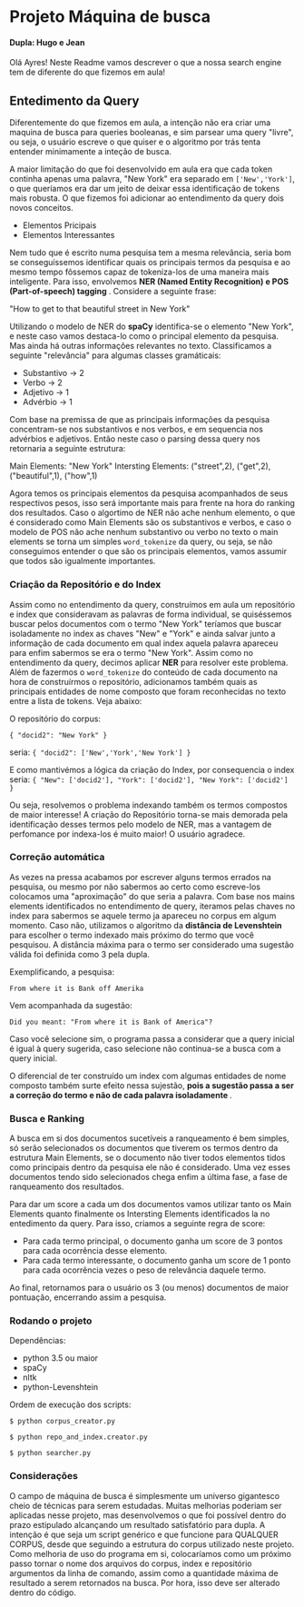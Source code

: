 # Projeto Máquina de busca

#### Dupla: Hugo e Jean

Olá Ayres! Neste Readme vamos descrever o que a nossa
search engine tem  de diferente do que fizemos em aula!

## Entedimento da Query

Diferentemente do que fizemos em aula, a intenção não era criar uma maquina de busca para queries booleanas, e sim parsear uma query "livre", ou seja, o usuário escreve o que quiser e o algoritmo por trás tenta entender minimamente a inteção de busca.

A maior limitação do que foi desenvolvido em aula era que cada token continha apenas uma palavra, "New York" era separado em `['New','York']`, o que queríamos era dar um jeito de deixar essa identificação de tokens mais robusta.
O que fizemos foi adicionar ao entendimento da query dois novos conceitos.

-   Elementos Pricipais
-   Elementos Interessantes

Nem tudo que é escrito numa pesquisa tem a mesma relevância, seria bom se conseguíssemos identificar quais os principais termos da pesquisa e ao mesmo tempo fôssemos capaz de tokeniza-los de uma maneira mais inteligente. Para isso, envolvemos <strong>NER (Named Entity Recognition) e POS (Part-of-speech) tagging </strong>. Considere a seguinte 
frase:

"How to get to that beautiful street in New York"

Utilizando o modelo de NER do <strong>spaCy</strong> identifica-se o elemento "New York", e neste caso vamos destaca-lo como o principal elemento da pesquisa. Mas ainda há outras informações relevantes no texto. Classificamos a seguinte "relevância" para algumas classes gramáticais:

- Substantivo -> 2
- Verbo -> 2
- Adjetivo -> 1
- Advérbio -> 1

Com base na premissa de que as principais informações da pesquisa concentram-se nos substantivos e nos verbos, e em sequencia nos advérbios e adjetivos. Então neste caso o parsing dessa query nos retornaria a seguinte estrutura:

Main Elements: "New York"
Intersting Elements: ("street",2), ("get",2), ("beautiful",1), ("how",1)

Agora temos os principais elementos da pesquisa acompanhados de seus respectivos pesos, isso será importante mais para frente na hora do ranking dos resultados. Caso o algortimo de NER não ache nenhum elemento, o que é considerado como Main Elements são os substantivos e verbos, e caso o modelo de POS não ache nenhum substantivo ou verbo no texto o main elements se torna um simples `word_tokenize` da query, ou seja, se não conseguimos entender o que são os principais elementos, vamos assumir que todos são igualmente importantes.

### Criação da Repositório e do Index

Assim como no entendimento da query, construímos em aula um repositório e index que consideravam as palavras de forma individual, se quiséssemos buscar pelos documentos com o termo "New York" teríamos que buscar isoladamente no index as chaves "New" e "York" e ainda salvar junto a informação de cada documento em qual index aquela palavra apareceu para enfim sabermos se era o termo "New York". Assim como no entendimento da query, decimos aplicar <strong>NER</strong>
para resolver este problema. Além de fazermos o `word_tokenize` do conteúdo de cada documento na hora de construírmos o repositório, adicionamos também quais as principais entidades de nome composto que foram reconhecidas no texto entre a lista de tokens. Veja abaixo:

O repositório do corpus:

   ` {
        "docid2": "New York"
    }
    `

seria:
    ` {
        "docid2": ['New','York','New York']
    }
    `

E como mantivémos a lógica da criação do Index, por consequencia o index seria:
`{
    "New": ['docid2'],
    "York": ['docid2'],
    "New York": ['docid2']
}
`

Ou seja, resolvemos o problema indexando também os termos compostos de maior interesse! A criação do Repositório torna-se mais demorada pela identificação desses termos pelo modelo de NER, mas a vantagem de perfomance por indexa-los é muito maior! O usuário agradece.


### Correção automática

As vezes na pressa acabamos por escrever alguns termos errados na pesquisa, ou mesmo por não sabermos ao certo como escreve-los colocamos uma "aproximação" do que seria a palavra. Com base nos mains elements identificados no entendimento de query, iteramos pelas chaves no index para sabermos se aquele termo ja apareceu no corpus em algum momento. Caso não, utilizamos o algoritmo da <strong>distância de Levenshtein </strong> para escolher o termo indexado mais próximo do termo que você pesquisou. A distância máxima para o termo ser considerado uma sugestão válida foi definida como 3 pela dupla.

Exemplificando, a pesquisa:

    From where it is Bank off Amerika

Vem acompanhada da sugestão:

    Did you meant: "From where it is Bank of America"?

Caso você selecione sim, o programa passa a considerar que a query inicial é igual à query sugerida, caso selecione não continua-se a busca com a query inicial.

O diferencial de ter construído um index com algumas entidades de nome composto também surte efeito nessa sujestão, <strong> pois a sugestão passa a ser a correção do termo e não de cada palavra isoladamente </strong>.

### Busca e Ranking

A busca em si dos documentos sucetíveis a ranqueamento
é bem simples, só serão selecionados os documentos que tiverem
os termos dentro da estrutura Main Elements, se o documento 
não tiver todos elementos tidos como principais dentro da pesquisa ele não é considerado. Uma vez esses documentos tendo sido selecionados chega enfim a última fase, a fase de ranqueamento dos resultados.

Para dar um score a cada um dos documentos vamos utilizar tanto os Main Elements quanto finalmente os Intersting Elements identificados la no entedimento da query. Para isso, criamos a seguinte regra de score:

- Para cada termo principal, o documento ganha um score de 3 pontos para cada ocorrência desse elemento.
- Para cada termo interessante, o documento ganha um score  de 1 ponto para cada ocorrência vezes o peso de relevância daquele termo.

Ao final, retornamos para o usuário os 3 (ou menos) documentos de maior pontuação, encerrando assim a pesquisa.

### Rodando o projeto

Dependências:
- python 3.5 ou maior
- spaCy
- nltk
- python-Levenshtein


Ordem de execução dos scripts:

    $ python corpus_creator.py

    $ python repo_and_index.creator.py

    $ python searcher.py

### Considerações

O campo de máquina de busca é simplesmente um universo gigantesco cheio de técnicas para serem estudadas. Muitas melhorias poderiam ser aplicadas nesse projeto, mas desenvolvemos o que foi possível dentro do prazo estipulado alcançando um resultado satisfatório para dupla. A intenção é que seja um script genérico e que funcione para QUALQUER CORPUS, desde que seguindo a estrutura do corpus utilizado neste projeto. Como melhoria de uso do programa em si, colocaríamos como um próximo passo tornar o nome dos arquivos do corpus, index e repositório argumentos da linha de comando, assim como a quantidade máxima de resultado a serem retornados na busca. Por hora, isso deve ser alterado dentro do código.